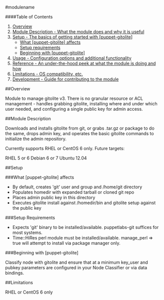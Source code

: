 #modulename

####Table of Contents

1. [Overview](#overview)
2. [Module Description - What the module does and why it is useful](#module-description)
3. [Setup - The basics of getting started with [puppet-gitolite]](#setup)
    * [What [puppet-gitolite] affects](#what-[puppet-gitolite]-affects)
    * [Setup requirements](#setup-requirements)
    * [Beginning with [puppet-gitolite]](#beginning-with-[puppet-gitolite])
4. [Usage - Configuration options and additional functionality](#usage)
5. [Reference - An under-the-hood peek at what the module is doing and how](#reference)
5. [Limitations - OS compatibility, etc.](#limitations)
6. [Development - Guide for contributing to the module](#development)

##Overview

Module to manage gitolite v3. There is no granular resource or ACL management - handles grabbing gitolite, installing where and under which user needed, and configuring a single public key for admin access.

##Module Description

Downloads and installs gitolite from git, or grabs .tar.gz or package to do the same, drops admin key, and operates the basic gitolite commands to initialize the admin repository.

Currently supports RHEL or CentOS 6 only. Future targets:

RHEL 5 or 6
Debian 6 or 7
Ubuntu 12.04

##Setup

###What [puppet-gitolite] affects

* By default, creates 'git' user and group and /home/git directory
* Populates homedir with expanded tarball or cloned git repo
* Places admin public key in this directory
* Executes gitolite install against /homedir/bin and gitolite setup against the public key

###Setup Requirements

* Expects 'git' binary to be installed/available. puppetlabs-git suffices for most systems.
* Time::HiRes perl module must be installed/available. manage_perl => true will attempt to install via package manager only.
  
###Beginning with [puppet-gitolite]  

Classify node with gitolite and ensure that at a minimum key_user and pubkey parameters are configured in your Node Classifier or via data bindings.

##Limitations

RHEL or CentOS 6 only

